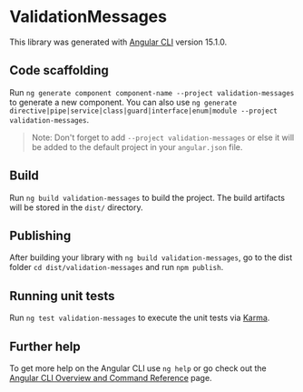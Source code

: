 # ValidationMessages

This library was generated with [Angular CLI](https://github.com/angular/angular-cli) version 15.1.0.

## Code scaffolding

Run `ng generate component component-name --project validation-messages` to generate a new component. You can also use `ng generate directive|pipe|service|class|guard|interface|enum|module --project validation-messages`.
> Note: Don't forget to add `--project validation-messages` or else it will be added to the default project in your `angular.json` file. 

## Build

Run `ng build validation-messages` to build the project. The build artifacts will be stored in the `dist/` directory.

## Publishing

After building your library with `ng build validation-messages`, go to the dist folder `cd dist/validation-messages` and run `npm publish`.

## Running unit tests

Run `ng test validation-messages` to execute the unit tests via [Karma](https://karma-runner.github.io).

## Further help

To get more help on the Angular CLI use `ng help` or go check out the [Angular CLI Overview and Command Reference](https://angular.io/cli) page.
